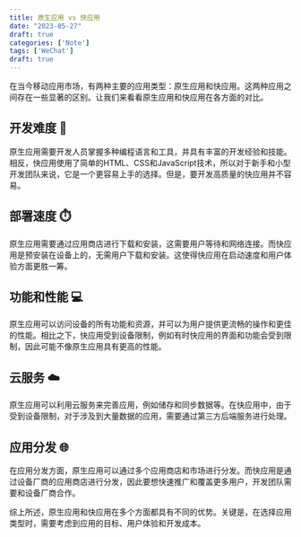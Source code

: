 ```yaml
---
title: 原生应用 vs 快应用
date: "2023-05-27"
draft: true
categories: ['Note']
tags: ['WeChat']
draft: true
--- 
```


在当今移动应用市场，有两种主要的应用类型：原生应用和快应用。这两种应用之间存在一些显著的区别。让我们来看看原生应用和快应用在各方面的对比。

## 开发难度 🔧

原生应用需要开发人员掌握多种编程语言和工具，并具有丰富的开发经验和技能。相反，快应用使用了简单的HTML、CSS和JavaScript技术，所以对于新手和小型开发团队来说，它是一个更容易上手的选择。但是，要开发高质量的快应用并不容易。

## 部署速度 ⏱️

原生应用需要通过应用商店进行下载和安装，这需要用户等待和网络连接。而快应用是预安装在设备上的，无需用户下载和安装。这使得快应用在启动速度和用户体验方面更胜一筹。

## 功能和性能 💻

原生应用可以访问设备的所有功能和资源，并可以为用户提供更流畅的操作和更佳的性能。相比之下，快应用受到设备限制，例如有时快应用的界面和功能会受到限制，因此可能不像原生应用具有更高的性能。

## 云服务 ☁️

原生应用可以利用云服务来完善应用，例如储存和同步数据等。在快应用中，由于受到设备限制，对于涉及到大量数据的应用，需要通过第三方后端服务进行处理。

## 应用分发 🌐

在应用分发方面，原生应用可以通过多个应用商店和市场进行分发。而快应用是通过设备厂商的应用商店进行分发，因此要想快速推广和覆盖更多用户，开发团队需要和设备厂商合作。

综上所述，原生应用和快应用在多个方面都具有不同的优势。关键是，在选择应用类型时，需要考虑到应用的目标、用户体验和开发成本。
